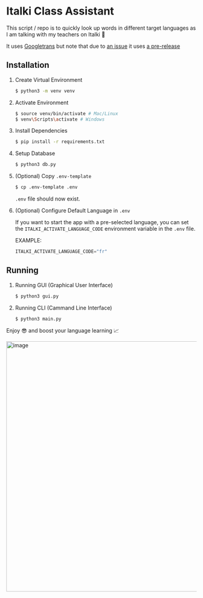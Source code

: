 # Italki Class Assistant

This script / repo is to quickly look up words in different target languages as I am talking with my teachers on Italki 💪

It uses [Googletrans](https://py-googletrans.readthedocs.io/en/latest/) but note that due to [an issue](https://github.com/ssut/py-googletrans/issues/383) it uses [a pre-release](https://pypi.org/project/googletrans/3.1.0a0/)

## Installation

1. Create Virtual Environment

    ```bash
    $ python3 -m venv venv
    ```

2. Activate Environment

    ```bash
    $ source venv/bin/activate # Mac/Linux
    $ venv\Scripts\activate # Windows
    ```

3. Install Dependencies

    ```bash
    $ pip install -r requirements.txt
    ```

4. Setup Database

    ```bash
    $ python3 db.py
    ```

5. (Optional) Copy `.env-template`

    ```bash
    $ cp .env-template .env
    ```
    `.env` file should now exist.

6. (Optional) Configure Default Language in `.env`

    If you want to start the app with a pre-selected language, you can set the `ITALKI_ACTIVATE_LANGUAGE_CODE` environment variable in the `.env` file.

    EXAMPLE:
    ```js
    ITALKI_ACTIVATE_LANGUAGE_CODE="fr"
    ```

## Running

1. Running GUI (Graphical User Interface)

    ```bash
    $ python3 gui.py
    ```

2. Running CLI (Cammand Line Interface)

    ```
    $ python3 main.py
    ```

Enjoy 😎 and boost your language learning 📈

<img width="661" alt="image" src="https://github.com/bbelderbos/italki-class-assistant/assets/387927/24515798-9f32-40b5-985e-9c424ed5fbe1">
